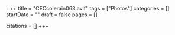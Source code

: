 +++
title = "CECcolerain063.avif"
tags = ["Photos"]
categories = []
startDate = ""
draft = false
pages = []

citations = []
+++
